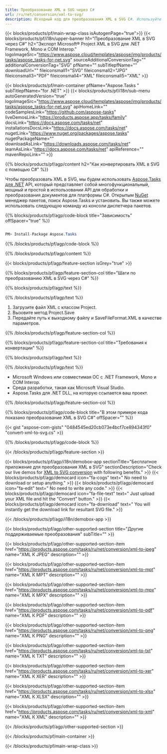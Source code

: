 ```yaml
---
title: Преобразование XML в SVG через C# 
url: /ru/net/conversion/xml-to-svg/ 
description: Исходный код для преобразования XML в SVG C#. Используйте пример кода API для пакетного преобразования файлов XML в SVG в VB.NET Asp.NET или любом приложении на основе .NET.
---
```


{{< blocks/products/pf/main-wrap-class isAutogenPage="true">}}
{{< blocks/products/pf/i18n/upper-banner h1="Преобразование XML в SVG через C#" h2="Экспорт Microsoft® Project XML в SVG для .NET Framework, Mono и COM Interop." logoImageSrc="https://www.aspose.cloud/templates/aspose/img/products/tasks/aspose_tasks-for-net.svg" sourceAdditionalConversionTag="" additionalConversionTag="SVG" pfName="" subTitlepfName="" downloadUrl="" fileiconsmall1="SVG" fileiconsmall2="JPG" fileiconsmall3="PDF" fileiconsmall4="XML" fileiconsmall5="XML" >}}

{{< blocks/products/pf/main-container pfName="Aspose.Tasks " subTitlepfName="for .NET" >}}
{{< blocks/products/pf/i18n/sub-menu autoGeneratedVersion="true" logoImageSrc="https://www.aspose.cloud/templates/aspose/img/products/tasks/aspose_tasks-for-net.svg" apiHomeLink="" codeSamplesLink="https://github.com/aspose-tasks" liveDemosLink="https://products.aspose.app/tasks/family" docsLink="https://docs.aspose.com/tasks/net" installationsDocsLink="https://docs.aspose.com/tasks/net" nugetLink="https://www.nuget.org/packages/aspose.tasks" nugetPackageName="" downloadAsLink="https://downloads.aspose.com/tasks/net" learnAsLink="https://docs.aspose.com/tasks/net" apiReference="" mavenRepoLink="" >}}

{{% blocks/products/pf/agp/content h2="Как конвертировать XML в SVG с помощью C#" %}}

Чтобы преобразовать XML в SVG, мы будем использовать
 [Aspose.Tasks для .NET](https://products.aspose.com/tasks/net)
 API, который представляет собой многофункциональный, мощный и простой в использовании API для обработки и преобразования документов для платформы C#. Открытым
 [NuGet](https://www.nuget.org/packages/aspose.tasks)
 менеджер пакетов, поиск
 Aspose.Tasks
 и установить. Вы также можете использовать следующую команду из консоли диспетчера пакетов.

{{% blocks/products/pf/agp/code-block title="Зависимость" offSpacer="true" %}}

```cs

PM> Install-Package Aspose.Tasks

```

{{% /blocks/products/pf/agp/code-block %}}

{{% /blocks/products/pf/agp/content %}}

{{< blocks/products/pf/agp/feature-section isGrey="true" >}}

{{% blocks/products/pf/agp/feature-section-col title="Шаги по преобразованию XML в SVG через C#" %}}

{{% blocks/products/pf/agp/text %}}

{{% /blocks/products/pf/agp/text %}}

1. Загрузите файл XML с классом Project.
1. Вызовите метод Project.Save
1. Передайте путь к выходному файлу и SaveFileFormat.XML в качестве параметров.

{{% /blocks/products/pf/agp/feature-section-col %}}

{{% blocks/products/pf/agp/feature-section-col title="Требования к конвертации" %}}

{{% blocks/products/pf/agp/text %}}

{{% /blocks/products/pf/agp/text %}}

- Microsoft Windows или совместимая ОС с .NET Framework, Mono и COM Interop.
- Среда разработки, такая как Microsoft Visual Studio.
- Aspose.Tasks для .NET DLL, на которую ссылается ваш проект.

{{% /blocks/products/pf/agp/feature-section-col %}}

{{% blocks/products/pf/agp/code-block title="В этом примере кода показано преобразование XML в SVG C#" offSpacer="" %}}

{{< gist "aspose-com-gists" "0484545ed20cb073e4bcf7ce894343f0" "convert-xml-to-svg.cs" >}}

{{% /blocks/products/pf/agp/code-block %}}

{{< /blocks/products/pf/agp/feature-section >}}

<!-- aboutfile Starts -->

{{< blocks/products/pf/agp/i18n/demobox-app sectionTitle="Бесплатное приложение для преобразования XML в SVG" sectionDescription="Check our live demos for [XML to SVG conversion](https://products.aspose.app/tasks/conversion/xml-to-svg) with following benefits." >}}
        {{< blocks/products/pf/agp/democard icon="fa-cogs" text=" No need to download or setup anything." >}}
        {{< blocks/products/pf/agp/democard icon="fa-edit" text=" No need to write any code." >}}
        {{< blocks/products/pf/agp/democard icon="fa-file-text" text=" Just upload your XML file and hit the \"Convert\" button." >}}
        {{< blocks/products/pf/agp/democard icon="fa-download" text=" You will instantly get the download link for resultant SVG file." >}}

{{< /blocks/products/pf/agp/i18n/demobox-app >}}

<!-- aboutfile Ends -->

{{< blocks/products/pf/agp/other-supported-section title="Другие поддерживаемые преобразования" subTitle="" >}}

{{< blocks/products/pf/agp/other-supported-section-item href="https://products.aspose.com/tasks/ru/net/conversion/xml-to-jpeg" name="XML К JPEG" description="" >}}

{{< blocks/products/pf/agp/other-supported-section-item href="https://products.aspose.com/tasks/ru/net/conversion/xml-to-mpt" name="XML К MPT" description="" >}}

{{< blocks/products/pf/agp/other-supported-section-item href="https://products.aspose.com/tasks/ru/net/conversion/xml-to-mpx" name="XML К MPX" description="" >}}

{{< blocks/products/pf/agp/other-supported-section-item href="https://products.aspose.com/tasks/ru/net/conversion/xml-to-pdf" name="XML К PDF" description="" >}}

{{< blocks/products/pf/agp/other-supported-section-item href="https://products.aspose.com/tasks/ru/net/conversion/xml-to-png" name="XML К PNG" description="" >}}

{{< blocks/products/pf/agp/other-supported-section-item href="https://products.aspose.com/tasks/ru/net/conversion/xml-to-txt" name="XML К TXT" description="" >}}

{{< blocks/products/pf/agp/other-supported-section-item href="https://products.aspose.com/tasks/ru/net/conversion/xml-to-xer" name="XML К XER" description="" >}}

{{< blocks/products/pf/agp/other-supported-section-item href="https://products.aspose.com/tasks/ru/net/conversion/xml-to-xlsx" name="XML К XLSX" description="" >}}

{{< blocks/products/pf/agp/other-supported-section-item href="https://products.aspose.com/tasks/ru/net/conversion/xml-to-xml" name="XML К XML" description="" >}}



{{< /blocks/products/pf/agp/other-supported-section >}}

{{< /blocks/products/pf/main-container >}}
    
{{< /blocks/products/pf/main-wrap-class >}}